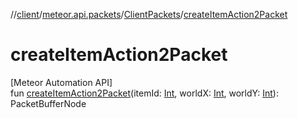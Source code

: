 //[client](../../../index.md)/[meteor.api.packets](../index.md)/[ClientPackets](index.md)/[createItemAction2Packet](create-item-action2-packet.md)

# createItemAction2Packet

[Meteor Automation API]\
fun [createItemAction2Packet](create-item-action2-packet.md)(itemId: [Int](https://kotlinlang.org/api/latest/jvm/stdlib/kotlin/-int/index.html), worldX: [Int](https://kotlinlang.org/api/latest/jvm/stdlib/kotlin/-int/index.html), worldY: [Int](https://kotlinlang.org/api/latest/jvm/stdlib/kotlin/-int/index.html)): PacketBufferNode
